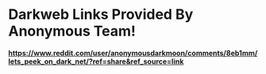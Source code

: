 <h1>Darkweb Links Provided By Anonymous Team!</h1>

<strong>https://www.reddit.com/user/anonymousdarkmoon/comments/8eb1mm/lets_peek_on_dark_net/?ref=share&ref_source=link</strong>
